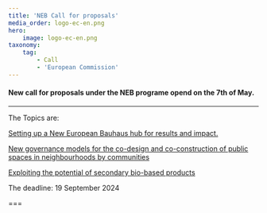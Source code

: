 ```yaml
---
title: 'NEB Call for proposals'
media_order: logo-ec-en.png
hero:
    image: logo-ec-en.png
taxonomy:
    tag:
        - Call
        - 'European Commission'
---
```


#### New call for proposals under the NEB programe opend on the 7th of May. 

***
The Topics are: 

[Setting up a New European Bauhaus hub for results and impact. ](https://ec.europa.eu/info/funding-tenders/opportunities/portal/screen/opportunities/topic-details/horizon-miss-2024-neb-01-03?keywords=NEB&isExactMatch=true&status=31094501,31094502&order=DESC&pageNumber=1&pageSize=50&sortBy=relevance)

[New governance models for the co-design and co-construction of public spaces in neighbourhoods by communities](https://ec.europa.eu/info/funding-tenders/opportunities/portal/screen/opportunities/topic-details/horizon-miss-2024-neb-01-02?keywords=NEB&isExactMatch=true&status=31094501,31094502&order=DESC&pageNumber=1&pageSize=50&sortBy=relevance)

[Exploiting the potential of secondary bio-based products](https://ec.europa.eu/info/funding-tenders/opportunities/portal/screen/opportunities/topic-details/horizon-miss-2024-neb-01-01?keywords=NEB&isExactMatch=true&status=31094501,31094502&order=DESC&pageNumber=1&pageSize=50&sortBy=relevance)

The deadline: 19 September 2024

===